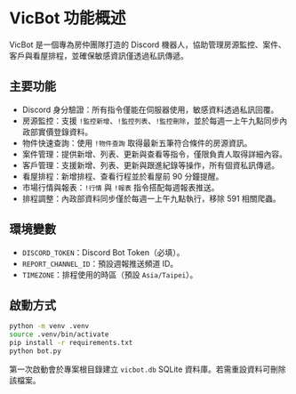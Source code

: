 # VicBot 功能概述

VicBot 是一個專為房仲團隊打造的 Discord 機器人，協助管理房源監控、案件、客戶與看屋排程，並確保敏感資訊僅透過私訊傳遞。

## 主要功能

- Discord 身分驗證：所有指令僅能在伺服器使用，敏感資料透過私訊回覆。
- 房源監控：支援 `!監控新增`、`!監控列表`、`!監控刪除`，並於每週一上午九點同步內政部實價登錄資料。
- 物件快速查詢：使用 `!物件查詢` 取得最新五筆符合條件的房源資訊。
- 案件管理：提供新增、列表、更新與查看等指令，僅限負責人取得詳細內容。
- 客戶管理：支援新增、列表、更新與跟進紀錄等操作，所有個資私訊傳遞。
- 看屋排程：新增排程、查看行程並於看屋前 90 分鐘提醒。
- 市場行情與報表：`!行情` 與 `!報表` 指令搭配每週報表推送。
- 排程調整：內政部資料同步僅於每週一上午九點執行，移除 591 相關爬蟲。

## 環境變數

- `DISCORD_TOKEN`：Discord Bot Token（必填）。
- `REPORT_CHANNEL_ID`：預設週報推送頻道 ID。
- `TIMEZONE`：排程使用的時區（預設 `Asia/Taipei`）。

## 啟動方式

```bash
python -m venv .venv
source .venv/bin/activate
pip install -r requirements.txt
python bot.py
```

第一次啟動會於專案根目錄建立 `vicbot.db` SQLite 資料庫。若需重設資料可刪除該檔案。
